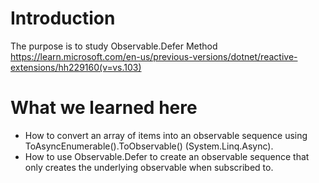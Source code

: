 # Introduction 
The purpose is to study Observable.Defer<TValue> Method https://learn.microsoft.com/en-us/previous-versions/dotnet/reactive-extensions/hh229160(v=vs.103)

# What we learned here
- How to convert an array of items into an observable sequence using ToAsyncEnumerable().ToObservable() (System.Linq.Async).
- How to use Observable.Defer<TValue> to create an observable sequence that only creates the underlying observable when subscribed to.
